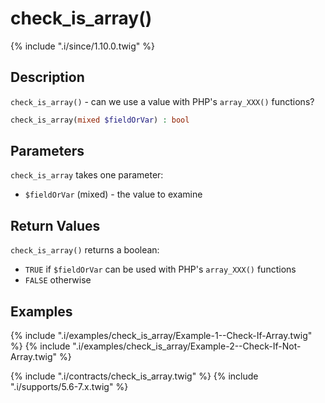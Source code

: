 # check_is_array()

{% include ".i/since/1.10.0.twig" %}

## Description

`check_is_array()` - can we use a value with PHP's `array_XXX()` functions?

```php
check_is_array(mixed $fieldOrVar) : bool
```

## Parameters

`check_is_array` takes one parameter:

* `$fieldOrVar` (mixed) - the value to examine

## Return Values

`check_is_array()` returns a boolean:

* `TRUE` if `$fieldOrVar` can be used with PHP's `array_XXX()` functions
* `FALSE` otherwise

## Examples

{% include ".i/examples/check_is_array/Example-1--Check-If-Array.twig" %}
{% include ".i/examples/check_is_array/Example-2--Check-If-Not-Array.twig" %}

{% include ".i/contracts/check_is_array.twig" %}
{% include ".i/supports/5.6-7.x.twig" %}